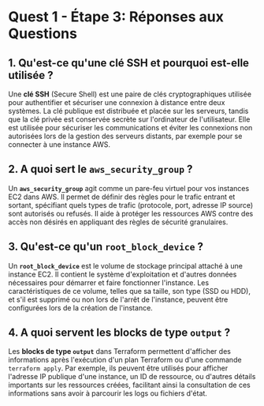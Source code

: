 # Quest 1 - Étape 3: Réponses aux Questions

## 1. Qu'est-ce qu'une clé SSH et pourquoi est-elle utilisée ?

Une **clé SSH** (Secure Shell) est une paire de clés cryptographiques utilisée pour authentifier et sécuriser une connexion à distance entre deux systèmes. La clé publique est distribuée et placée sur les serveurs, tandis que la clé privée est conservée secrète sur l'ordinateur de l'utilisateur. Elle est utilisée pour sécuriser les communications et éviter les connexions non autorisées lors de la gestion des serveurs distants, par exemple pour se connecter à une instance AWS.

## 2. A quoi sert le `aws_security_group` ?

Un **`aws_security_group`** agit comme un pare-feu virtuel pour vos instances EC2 dans AWS. Il permet de définir des règles pour le trafic entrant et sortant, spécifiant quels types de trafic (protocole, port, adresse IP source) sont autorisés ou refusés. Il aide à protéger les ressources AWS contre des accès non désirés en appliquant des règles de sécurité granulaires.

## 3. Qu'est-ce qu'un `root_block_device` ?

Un **`root_block_device`** est le volume de stockage principal attaché à une instance EC2. Il contient le système d'exploitation et d'autres données nécessaires pour démarrer et faire fonctionner l'instance. Les caractéristiques de ce volume, telles que sa taille, son type (SSD ou HDD), et s'il est supprimé ou non lors de l'arrêt de l'instance, peuvent être configurées lors de la création de l'instance.

## 4. A quoi servent les blocks de type `output` ?

Les **blocks de type `output`** dans Terraform permettent d'afficher des informations après l'exécution d'un plan Terraform ou d'une commande `terraform apply`. Par exemple, ils peuvent être utilisés pour afficher l'adresse IP publique d'une instance, un ID de ressource, ou d'autres détails importants sur les ressources créées, facilitant ainsi la consultation de ces informations sans avoir à parcourir les logs ou fichiers d'état.
